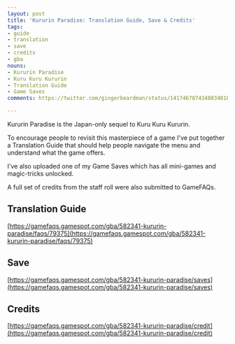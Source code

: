 ```yaml
---
layout: post
title: 'Kururin Paradise: Translation Guide, Save & Credits'
tags:
- guide
- translation
- save
- credits
- gba
nouns:
- Kururin Paradise
- Kuru Kuru Kururin
- Translation Guide
- Game Saves
comments: https://twitter.com/gingerbeardman/status/1417467874348834818

---
```


Kururin Paradise is the Japan-only sequel to Kuru Kuru Kururin. 

To encourage people to revisit this masterpiece of a game I've put together a Translation Guide that should help people navigate the menu and understand what the game offers. 

I've also uploaded one of my Game Saves which has all mini-games and magic-tricks unlocked.

A full set of credits from the staff roll were also submitted to GameFAQs.

## Translation Guide

[https://gamefaqs.gamespot.com/gba/582341-kururin-paradise/faqs/79375](https://gamefaqs.gamespot.com/gba/582341-kururin-paradise/faqs/79375)

## Save

[https://gamefaqs.gamespot.com/gba/582341-kururin-paradise/saves](https://gamefaqs.gamespot.com/gba/582341-kururin-paradise/saves)

## Credits

[https://gamefaqs.gamespot.com/gba/582341-kururin-paradise/credit](https://gamefaqs.gamespot.com/gba/582341-kururin-paradise/credit)
